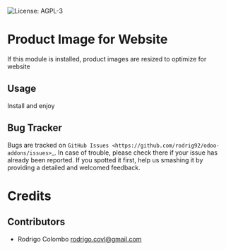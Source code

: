 ![License: AGPL-3](https://img.shields.io/badge/licence-AGPL--3-blue.svg)


Product Image for Website
=========================

If this module is installed, product images are resized to optimize for website

Usage
-----

Install and enjoy


Bug Tracker
-----------

Bugs are tracked on `GitHub Issues
<https://github.com/rodrig92/odoo-addons/issues>`_. In case of trouble, please
check there if your issue has already been reported. If you spotted it first,
help us smashing it by providing a detailed and welcomed feedback.

Credits
=======

Contributors
------------

* Rodrigo Colombo <rodrigo.covl@gmail.com>